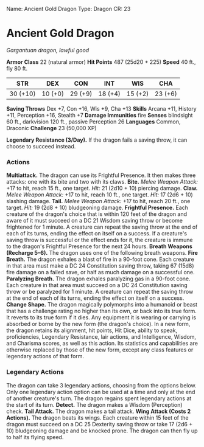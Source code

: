 Name: Ancient Gold Dragon
Type: Dragon
CR: 23

# Ancient Gold Dragon
_Gargantuan dragon, lawful good_

**Armor Class** 22 (natural armor)
**Hit Points** 487 (25d20 + 225)
**Speed** 40 ft., fly 80 ft.

| STR     | DEX     | CON     | INT     | WIS     | CHA     |
|---------|---------|---------|---------|---------|---------|
| 30 (+10)| 10 (+0) | 29 (+9) | 18 (+4) | 15 (+2) | 23 (+6) |

**Saving Throws** Dex +7, Con +16, Wis +9, Cha +13
**Skills** Arcana +11, History +11, Perception +16, Stealth +7
**Damage Immunities** fire
**Senses** blindsight 60 ft., darkvision 120 ft., passive Perception 26
**Languages** Common, Draconic
**Challenge** 23 (50,000 XP)

**Legendary Resistance (3/Day).** If the dragon fails a saving throw, it can choose to succeed instead.

### Actions 
**Multiattack.** The dragon can use its Frightful Presence. It then makes three attacks: one with its bite and two with its claws.
**Bite.** _Melee Weapon Attack:_ +17 to hit, reach 15 ft., one target. _Hit:_ 21 (2d10 + 10) piercing damage.
**Claw.** _Melee Weapon Attack:_ +17 to hit, reach 10 ft., one target. _Hit:_ 17 (2d6 + 10) slashing damage.
**Tail.** _Melee Weapon Attack:_ +17 to hit, reach 20 ft., one target. _Hit:_ 19 (2d8 + 10) bludgeoning damage.
**Frightful Presence.** Each creature of the dragon's choice that is within 120 feet of the dragon and aware of it must succeed on a DC 21 Wisdom saving throw or become frightened for 1 minute. A creature can repeat the saving throw at the end of each of its turns, ending the effect on itself on a success. If a creature's saving throw is successful or the effect ends for it, the creature is immune to the dragon's Frightful Presence for the next 24 hours.
**Breath Weapons (Recharge 5–6).** The dragon uses one of the following breath weapons.
**Fire Breath.** The dragon exhales a blast of fire in a 90-foot cone. Each creature in that area must make a DC 24 Constitution saving throw, taking 67 (15d8) fire damage on a failed save, or half as much damage on a successful one.
**Paralyzing Breath.** The dragon exhales paralyzing gas in a 90-foot cone. Each creature in that area must succeed on a DC 24 Constitution saving throw or be paralyzed for 1 minute. A creature can repeat the saving throw at the end of each of its turns, ending the effect on itself on a success.
**Change Shape.** The dragon magically polymorphs into a humanoid or beast that has a challenge rating no higher than its own, or back into its true form. It reverts to its true form if it dies. Any equipment it is wearing or carrying is absorbed or borne by the new form (the dragon's choice).
In a new form, the dragon retains its alignment, hit points, Hit Dice, ability to speak, proficiencies, Legendary Resistance, lair actions, and Intelligence, Wisdom, and Charisma scores, as well as this action. Its statistics and capabilities are otherwise replaced by those of the new form, except any class features or legendary actions of that form.

### Legendary Actions 
The dragon can take 3 legendary actions, choosing from the options below. Only one legendary action option can be used at a time and only at the end of another creature's turn. The dragon regains spent legendary actions at the start of its turn.
**Detect.** The dragon makes a Wisdom (Perception) check.
**Tail Attack.** The dragon makes a tail attack.
**Wing Attack (Costs 2 Actions).** The dragon beats its wings. Each creature within 15 feet of the dragon must succeed on a DC 25 Dexterity saving throw or take 17 (2d6 + 10) bludgeoning damage and be knocked prone. The dragon can then fly up to half its flying speed.